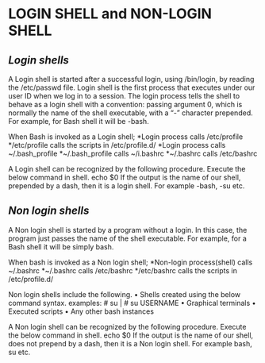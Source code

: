 # LOGIN SHELL and NON-LOGIN SHELL 
## *Login shells*
A Login shell is started after a successful login, using /bin/login, by reading the /etc/passwd file.
Login shell is the first process that executes under our user ID when we log in to a session. 
The login process tells the shell to behave as a login shell with a convention: passing argument 0,
which is normally the name of the shell executable, with a “-” character prepended.
For example, for Bash shell it will be -bash.

When Bash is invoked as a Login shell;
 *Login process calls /etc/profile
 */etc/profile calls the scripts in /etc/profile.d/
 *Login process calls ~/.bash_profile
 *~/.bash_profile calls ~/i.bashrc
 *~/.bashrc calls /etc/bashrc

A Login shell can be recognized by the following procedure.
Execute the below command in shell.
  echo $0
 If the output is the name of our shell, prepended by a dash, then it is a login shell.
 For example -bash, -su etc.


## *Non login shells*
A Non login shell is started by a program without a login.
In this case, the program just passes the name of the shell executable.
For example, for a Bash shell it will be simply bash.

When bash is invoked as a Non login shell;
 *Non-login process(shell) calls ~/.bashrc
 *~/.bashrc calls /etc/bashrc
 */etc/bashrc calls the scripts in /etc/profile.d/

Non login shells include the following.
• Shells created using the below command syntax.
examples: # su | # su USERNAME
• Graphical terminals
• Executed scripts
• Any other bash instances

A Non login shell can be recognized by the following procedure.
Execute the below command in shell.
echo $0
If the output is the name of our shell, does not prepend by a dash, then it is a Non login shell.
For example bash, su etc.
